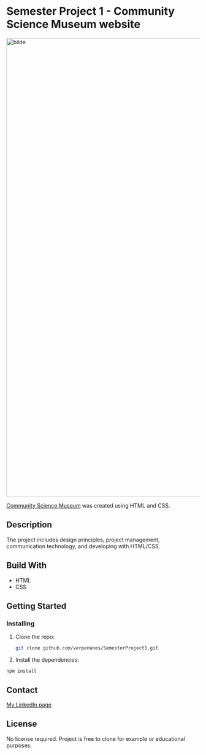 # Semester Project 1 - Community Science Museum website

<img width="1196" alt="bilde" src="https://github.com/verpenunes/SemesterProject1/assets/106631829/ccf5f21b-c5eb-402b-af99-df892670dbd7">

[Community Science Museum](https://velvety-monstera-64ffbe.netlify.app/) was created using HTML and CSS.

## Description
The project includes design principles, project management, communication technology, and developing with HTML/CSS.<br/>

## Build With
<ul>
  <li>HTML</li>
  <li>CSS</li>
</ul>

## Getting Started
### Installing

1. Clone the repo:
   ```bash
   git clone github.com/verpenunes/SemesterProject1.git
   ```
2. Install the dependencies:

```
npm install
```

## Contact

[My LinkedIn page](www.linkedin.com)

## License

No license required. Project is free to clone for example or educational purposes.
